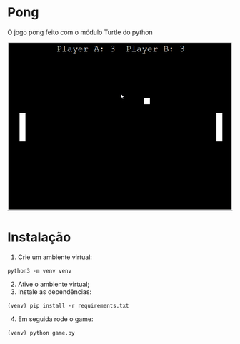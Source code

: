 # Pong
O jogo pong feito com o módulo Turtle do python

<p align="center">
  <img src="/img/pong.gif" />
</p>

# Instalação
1. Crie um ambiente virtual:
```
python3 -m venv venv
```
2. Ative o ambiente virtual;
3. Instale as dependências:
```
(venv) pip install -r requirements.txt
```
4. Em seguida rode o game:
```
(venv) python game.py
```